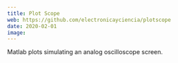 ```yaml
---
title: Plot Scope
web: https://github.com/electronicayciencia/plotscope
date: 2020-02-01
image: 
---
```


Matlab plots simulating an analog oscilloscope screen.

